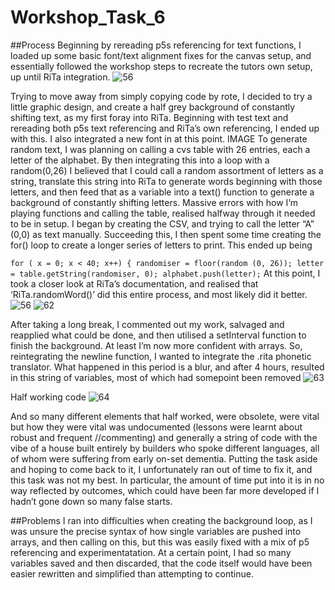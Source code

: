 # Workshop_Task_6
##Process
Beginning by rereading p5s referencing for text functions, I loaded up some basic font/text alignment fixes for the canvas setup,  and essentially followed the workshop steps to recreate the tutors own setup, up until RiTa integration.
![56](https://github.com/user-attachments/assets/38e829f7-664b-4a0e-b223-2e412fbf7636)

Trying to move away from simply copying code by rote, I decided to try a little graphic design, and create a half grey background of constantly shifting text, as my first foray into RiTa. Beginning with test text and rereading both p5s text referencing and RiTa’s own referencing, I ended up with this. I also integrated a new font in at this point.
IMAGE
To generate random text, I was planning on calling a cvs table with 26 entries, each a letter of the alphabet. By then integrating this into a loop with a random(0,26) I believed that I could call a random assortment of letters as a string, translate this string into RiTa to generate words beginning with those letters, and then feed that as a variable into a text() function to generate a background of constantly shifting letters.
Massive errors with how I’m playing functions and calling the table, realised halfway through it needed to be in setup. I began by creating the CSV, and trying to call the letter “A” (0,0) as text manually. 
Succeeding this, I then spent some time creating the for() loop to create a longer series of letters to print. This ended up being

  `` for ( x = 0; x < 40; x++) {
      randomiser = floor(random (0, 26));
      letter = table.getString(randomiser, 0);
      alphabet.push(letter);
    ``
At this point, I took a closer look at RiTa’s documentation, and realised that ‘RiTa.randomWord()’ did this entire process, and most likely did it better. 
![56](https://github.com/user-attachments/assets/ab8f2cf0-4302-4155-a73d-852201f0bfbf)
![62](https://github.com/user-attachments/assets/3d5e4835-ae53-4ae1-a3f4-db52e4d2484f)

After taking a long break, I commented out my work, salvaged and reapplied what could be done, and then utilised a setInterval function to finish the background. At least I’m now more confident with arrays.
So, reintegrating the newline function, I wanted to integrate the .rita phonetic translator. What happened in this period is a blur, and after 4 hours, resulted in this string of variables, most of which had somepoint been removed
![63](https://github.com/user-attachments/assets/0b91f364-12f1-4db5-94b9-65ffaa90b3e1)

Half working code
![64](https://github.com/user-attachments/assets/b5c29c1f-b5a4-4144-9886-7a69348c5402)

And so many different elements that half worked, were obsolete, were vital but how they were vital was undocumented (lessons were learnt about robust and frequent //commenting) and generally a string of code with the vibe of a house built entirely by builders who spoke different languages, all of whom were suffering from early on-set dementia. Putting the task aside and hoping to come back to it, I unfortunately ran out of time to fix it, and this task was not my best. In particular, the amount of time put into it is in no way reflected by outcomes, which could have been far more developed if I hadn’t gone down so many false starts.

##Problems
I ran into difficulties when creating the background loop, as I was unsure the precise syntax of how single variables are pushed into arrays, and then calling on this, but this was easily fixed with a mix of p5 referencing and experimentatation.  At a certain point, I had so many variables saved and then discarded, that the code itself would have been easier rewritten and simplified than attempting to continue.
